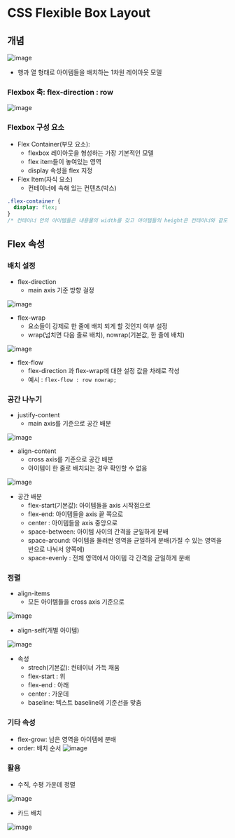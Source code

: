 # CSS Flexible Box Layout

## 개념
![image](https://user-images.githubusercontent.com/122726684/226169742-0ae4d4bc-6238-47cd-836a-9c5ebb0edbae.png)

- 행과 열 형태로 아이템들을 배치하는 1차원 레이아웃 모델
### Flexbox 축: flex-direction : row
![image](https://user-images.githubusercontent.com/122726684/226169828-4e3e59c7-06a1-4abb-a6bd-da95d0dade1d.png)
### Flexbox 구성 요소
- Flex Container(부모 요소): 
  - flexbox 레이아웃을 형성하는 가장 기본적인 모델 
  - flex item들이 놓여있는 영역
  - display 속성을 flex 지정
- Flex Item(자식 요소)
  - 컨테이너에 속해 있는 컨텐츠(박스)
```css
.flex-container {
  display: flex;
}
/* 컨테이너 안의 아이템들은 내용물의 width를 갖고 아이템들의 height은 컨테이너와 같도록 조정됨 */
```

## Flex 속성
### 배치 설정
- flex-direction
  - main axis 기준 방향 걸정

![image](https://user-images.githubusercontent.com/122726684/226170206-d7009c54-4db1-4e98-8659-90a3f17dfab3.png)
- flex-wrap
  - 요소들이 강제로 한 줄에 배치 되게 할 것인지 여부 설정
  - wrap(넘치면 다음 줄로 배치), nowrap(기본값, 한 줄에 배치)

![image](https://user-images.githubusercontent.com/122726684/226170244-46a559a0-2fce-446f-b9e1-ab84419a22fc.png)

- flex-flow
  - flex-direction 과 flex-wrap에 대한 설정 값을 차례로 작성
  - 예시 : `flex-flow : row nowrap;`

### 공간 나누기
- justify-content
  - main axis를 기준으로 공간 배분


![image](https://user-images.githubusercontent.com/122726684/226170359-daed821a-5907-4893-8a8b-2d943a8b6b65.png)

- align-content
  - cross axis를 기준으로 공간 배분
  - 아이템이 한 줄로 배치되는 경우 확인할 수 없음

![image](https://user-images.githubusercontent.com/122726684/226170409-75cd8ed8-e5dd-40d4-b724-8b6b28bebe91.png)

- 공간 배분
  - flex-start(기본값): 아이템들을 axis 시작점으로
  - flex-end: 아이템들을 axis 끝 쪽으로
  - center : 아이템들을 axis 중앙으로
  - space-between: 아이템 사이의 간격을 균일하게 분배
  - space-around: 아이템을 둘러싼 영역을 균일하게 분배(가질 수 있는 영역을 반으로 나눠서 양쪽에)
  - space-evenly : 전체 영역에서 아이템 각 간격을 균일하게 분배

### 정렬
- align-items
  - 모든 아이템들을 cross axis 기준으로

![image](https://user-images.githubusercontent.com/122726684/226170595-190cc7b1-5c00-44a4-9cda-3eb19e6d52ea.png)
- align-self(개별 아이템)

![image](https://user-images.githubusercontent.com/122726684/226170635-28eb2d09-98f3-433d-b2ab-79481595398c.png)

- 속성
  - strech(기본값): 컨테이너 가득 채움
  - flex-start : 위
  - flex-end : 아래
  - center : 가운데
  - baseline: 텍스트 baseline에 기준선을 맞춤


### 기타 속성
- flex-grow: 남은 영역을 아이템에 분배
- order: 배치 순서
![image](https://user-images.githubusercontent.com/122726684/226171093-bc78e851-c602-4363-a415-9981302a0d41.png)

### 활용
- 수직, 수평 가운데 정렬

![image](https://user-images.githubusercontent.com/122726684/226171116-2e0ad138-af81-4a10-b538-30383d1db965.png)

- 카드 배치

![image](https://user-images.githubusercontent.com/122726684/226171170-38dabe51-33b0-45e9-88a9-381ac1f7ada2.png)
